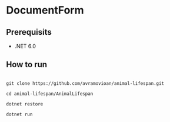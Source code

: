 
# DocumentForm

## Prerequisits

- .NET 6.0

## How to run

```

git clone https://github.com/avramovioan/animal-lifespan.git

cd animal-lifespan/AnimalLifespan

dotnet restore

dotnet run

```